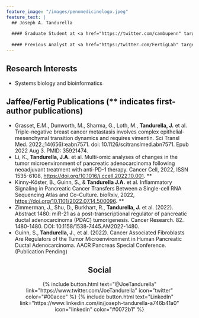 ```yaml
---
feature_image: "/images/pennmedicinelogo.jpeg"
feature_text: | 
  ## Joseph A. Tandurella
  
  #### Graduate Student at <a href="https://twitter.com/cambupenn" target="_blank">@PennCAMB</a>
  
  #### Previous Analyst at <a href="https:/twitter.com/FertigLab" target="_blank">@FertigLab</a> and <a href="https://lustgarten.org/leadership/labs/jaffee-lab/" target="_blank">@JaffeeLab</a>
---
```


## Research Interests
- Systems biology and bioinformatics

## Jaffee/Fertig Publications (** indicates first-author publications)
- Grasset, E.M., Dunworth, M., Sharma, G., Loth, M., **Tandurella, J.** et al. Triple-negative breast cancer metastasis involves complex epithelial-mesenchymal transition dynamics and requires vimentin. Sci Transl Med. 2022.;14(656):eabn7571. doi: 10.1126/scitranslmed.abn7571. Epub 2022 Aug 3. PMID: 35921474.
- Li, K., **Tandurella, J.A.** et al. Multi-omic analyses of changes in the tumor microenvironment of pancreatic adenocarcinoma following neoadjuvant treatment with anti-PD-1 therapy. Cancer Cell, 2022, ISSN 1535-6108, https://doi.org/10.1016/j.ccell.2022.10.001. **
- Kinny-Köster, B., Guinn, S., & **Tandurella J.A.** et al. Inflammatory Signaling in Pancreatic Cancer Transfers Between a Single-cell RNA Sequencing Atlas and Co-Culture. bioRxiv, 2022, https://doi.org/10.1101/2022.07.14.500096. **
- Zimmerman, J., Shu, D., Burkhart, R., **Tandurella, J.** et al. (2022). Abstract 1480: miR-21 as a post-transcriptional regulator of pancreatic ductal adenocarcinoma (PDAC) tumorigenesis. Cancer Research. 82. 1480-1480. DOI: 10.1158/1538-7445.AM2022-1480.
- Guinn, S., **Tandurella, J.**, et al. (2022). Cancer Associated Fibroblasts Are Regulators of the Tumor Microenvironment in Human Pancreatic Ductal Adenocarcinoma. AACR Pancreas Special Conference. (Publication Pending)

## <center>Social</center>

<center>{% include button.html text="@JoeTandurella" link="https://www.twitter.com/JoeTandurella" icon="twitter" color="#00acee" %} {% include button.html text="LinkedIn" link="https://www.linkedin.com/in/joseph-tandurella-a746b41a0" icon="linkedin" color="#0072b1" %}</center>
